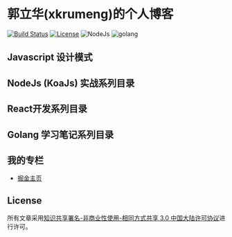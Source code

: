 # 郭立华(xkrumeng)的个人博客

[![Build Status](https://www.travis-ci.org/xkrumeng/blog.svg?branch=master)](https://www.travis-ci.org/xkrumeng/blog)  [![License](https://img.shields.io/badge/License-CC%20BY--NC--SA%203.0%20CN-orange.svg)](https://creativecommons.org/licenses/by-nc-sa/3.0/cn/)  ![NodeJs](https://img.shields.io/badge/NodeJs-10.16.0-yellowgreen.svg)  ![golang](https://img.shields.io/badge/golang-1.11.10-blue.svg)


## Javascript 设计模式


## NodeJs (KoaJs) 实战系列目录



## React开发系列目录


## Golang 学习笔记系列目录



## 我的专栏

* [掘金主页](https://juejin.im/user/5ba09d79e51d450e7826048d)


## License

所有文章采用[知识共享署名-非商业性使用-相同方式共享 3.0 中国大陆许可协议](http://creativecommons.org/licenses/by-nc-sa/3.0/cn/)进行许可。